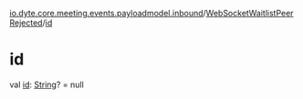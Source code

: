 [io.dyte.core.meeting.events.payloadmodel.inbound](../index.md)/[WebSocketWaitlistPeerRejected](index.md)/[id](id.md)

# id


val [id](id.md): [String](https://kotlinlang.org/api/latest/jvm/stdlib/kotlin/-string/index.html)? = null
